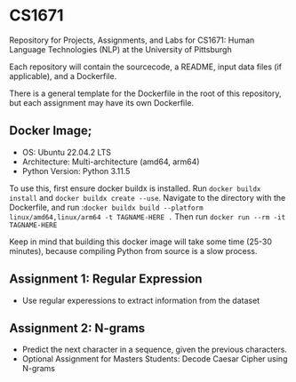 # CS1671
Repository for Projects, Assignments, and Labs for CS1671: Human Language Technologies (NLP) at the University of Pittsburgh

Each repository will contain the sourcecode, a README, input data files (if applicable), and a Dockerfile.

There is a general template for the Dockerfile in the root of this repository, but each assignment may have its own Dockerfile.

## Docker Image;
- OS: Ubuntu 22.04.2 LTS
- Architecture: Multi-architecture (amd64, arm64)
- Python Version: Python 3.11.5

To use this, first ensure docker buildx is installed. Run `docker buildx install` and `docker buildx create --use`.
Navigate to the directory with the Dockerfile, and run :`docker buildx build --platform linux/amd64,linux/arm64 -t TAGNAME-HERE .`
Then run `docker run --rm -it TAGNAME-HERE`

Keep in mind that building this docker image will take some time (25-30 minutes), because compiling Python from source is a slow process.

## Assignment 1: Regular Expression
- Use regular experessions to extract information from the dataset

## Assignment 2: N-grams
- Predict the next character in a sequence, given the previous characters.
- Optional Assignment for Masters Students: Decode Caesar Cipher using N-grams
